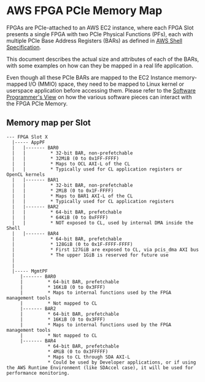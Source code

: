 # AWS FPGA PCIe Memory Map

FPGAs are PCIe-attached to an AWS EC2 instance, where each FPGA Slot presents a single FPGA with two PCIe Physical Functions (PFs), each with multiple PCIe Base Address Registers (BARs) as defined in [AWS Shell Specification](./AWS_Shell_Interface_Spec.md).

This document describes the actual size and attributes of each of the BARs, with some examples on how can they be mapped in a real life application.

Even though all these PCIe BARs are mapped to the EC2 Instance memory-mapped I/O (MMIO) space, they need to be mapped to Linux kernel or userspace application before accessing them. Please refer to the [Software Programmer's View](./Programmers_View.md) on how the various software pieces can interact with the FPGA PCIe Memory.

## Memory map per Slot

```
--- FPGA Slot X  
  |----- AppPF  
  |   |------- BAR0  
  |   |         * 32-bit BAR, non-prefetchable
  |   |         * 32MiB (0 to 0x1FF-FFFF)
  |   |         * Maps to OCL AXI-L of the CL
  |   |         * Typically used for CL application registers or OpenCL kernels  
  |   |------- BAR1
  |   |         * 32-bit BAR, non-prefetchable
  |   |         * 2MiB (0 to 0x1F-FFFF)
  |   |         * Maps to BAR1 AXI-L of the CL
  |   |         * Typically used for CL application registers
  |   |------- BAR2
  |   |         * 64-bit BAR, prefetchable
  |   |         * 64KiB (0 to 0xFFFF)
  |   |         * NOT exposed to CL, used by internal DMA inside the Shell
  |   |------- BAR4
  |             * 64-bit BAR, prefetchable
  |             * 128GiB (0 to 0x1F-FFFF-FFFF)
  |             * First 127GiB are exposed to CL, via pcis_dma AXI bus
  |             * The upper 1GiB is reserved for future use
  |
  |
  |----- MgmtPF  
     |------- BAR0  
     |         * 64-bit BAR, prefetchable
     |         * 16KiB (0 to 0x3FFF)
     |         * Maps to internal functions used by the FPGA management tools
     |         * Not mapped to CL
     |------- BAR2
     |         * 64-bit BAR, prefetchable
     |         * 16KiB (0 to 0x3FFF)
     |         * Maps to internal functions used by the FPGA management tools
     |         * Not mapped to CL
     |------- BAR4
               * 64-bit BAR, prefetchable
               * 4MiB (0 to 0x3FFFFF)
               * Maps to CL through SDA AXI-L
               * Could be used by Developer applications, or if using the AWS Runtime Environment (like SDAccel case), it will be used for performance monitoring.
```
